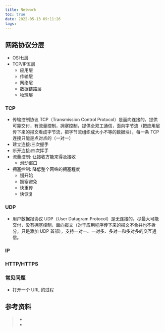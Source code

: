 ```yaml
---
title: Network
toc: true
date: 2022-05-13 09:11:26
tags:
---
```


## 网路协议分层

- OSI七层
- TCP/IP五层
  - 应用层
  - 传输层
  - 网络层
  - 数据链路层
  - 物理层

### TCP

- 传输控制协议 TCP（Transmission Control Protocol）是面向连接的，提供可靠交付，有流量控制，拥塞控制，提供全双工通信，面向字节流（把应用层传下来的报文看成字节流，把字节流组织成大小不等的数据块），每一条 TCP 连接只能是点对点的（一对一）
- 建立连接:三次握手
- 断开连接:四次挥手
- 流量控制: 让接收方能来得及接收
  - 滑动窗口
- 拥塞控制: 降低整个网络的拥塞程度
  - 慢开始
  - 拥塞避免
  - 快重传
  - 快恢复

### UDP

- 用户数据报协议 UDP（User Datagram Protocol）是无连接的，尽最大可能交付，没有拥塞控制，面向报文（对于应用程序传下来的报文不合并也不拆分，只是添加 UDP 首部），支持一对一、一对多、多对一和多对多的交互通信。

### IP

### HTTP/HTTPS

### 常见问题

- 打开一个 URL 的过程




## 参考资料
> - []()
> - []()
